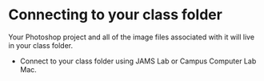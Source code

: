 # Connecting to your class folder

Your Photoshop project and all of the image files associated with it will live in your class folder.

* Connect to your class folder using JAMS Lab or Campus Computer Lab Mac.


